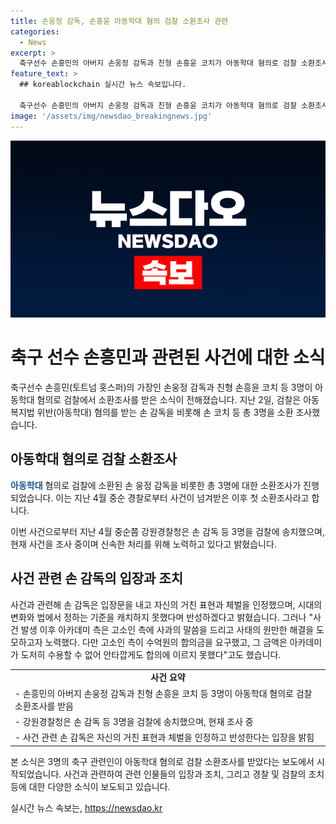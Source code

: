 ```yaml
---
title: 손웅정 감독, 손흥윤 아동학대 혐의 검찰 소환조사 관련
categories:
  - News
excerpt: >
  축구선수 손흥민의 아버지 손웅정 감독과 친형 손흥윤 코치가 아동학대 혐의로 검찰 소환조사를 받았다. 3월 아동을 학대한 혐의로 조사를 받았으며, 피해 아동이 신체 및 정서적 피해를 받았다고 주장했다. 이에 대해 손 감독은 거친 표현과 체벌을 인정하고, 시대의 변화와 법에서 정하는 기준을 캐치하지 못했다고 반성하며, 사태 해결을 위해 노력했으나 합의에 이르지 못했다고 밝혔다.
feature_text: >
  ## koreablockchain 실시간 뉴스 속보입니다.

  축구선수 손흥민의 아버지 손웅정 감독과 친형 손흥윤 코치가 아동학대 혐의로 검찰 소환조사를 받았다. 3월 아동을 학대한 혐의로 조사를 받았으며, 피해 아동이 신체 및 정서적 피해를 받았다고 주장했다. 이에 대해 손 감독은 거친 표현과 체벌을 인정하고, 시대의 변화와 법에서 정하는 기준을 캐치하지 못했다고 반성하며, 사태 해결을 위해 노력했으나 합의에 이르지 못했다고 밝혔다.
image: '/assets/img/newsdao_breakingnews.jpg'
---
```


<p><img src="/assets/img/newsdao_breakingnews.jpg" alt="koreablockchain 속보" /></p>

<h1 data-ke-size="size26">축구 선수 손흥민과 관련된 사건에 대한 소식</h1>

<p data-ke-size="size16"></p>

<p>축구선수 손흥민(토트넘 홋스퍼)의 가장인 손웅정 감독과 친형 손흥윤 코치 등 3명이 아동학대 혐의로 검찰에서 소환조사를 받은 소식이 전해졌습니다. 지난 2일, 검찰은 아동복지법 위반(아동학대) 혐의를 받는 손 감독을 비롯해 손 코치 등 총 3명을 소환 조사했습니다.</p>

<h2 data-ke-size="size24">아동학대 혐의로 검찰 소환조사</h2>

<p><b><span style="color: #1a5490;">아동학대</span></b> 혐의로 검찰에 소환된 손 웅정 감독을 비롯한 총 3명에 대한 소환조사가 진행되었습니다. 이는 지난 4월 중순 경찰로부터 사건이 넘겨받은 이후 첫 소환조사라고 합니다.</p>

<p>이번 사건으로부터 지난 4월 중순쯤 강원경찰청은 손 감독 등 3명을 검찰에 송치했으며, 현재 사건을 조사 중이며 신속한 처리를 위해 노력하고 있다고 밝혔습니다.</p>

<h2 data-ke-size="size24">사건 관련 손 감독의 입장과 조치</h2>

<p>사건과 관련해 손 감독은 입장문을 내고 자신의 거친 표현과 체벌을 인정했으며, 시대의 변화와 법에서 정하는 기준을 캐치하지 못했다며 반성하겠다고 밝혔습니다. 그러나 "사건 발생 이후 아카데미 측은 고소인 측에 사과의 말씀을 드리고 사태의 원만한 해결을 도모하고자 노력했다. 다만 고소인 측이 수억원의 합의금을 요구했고, 그 금액은 아카데미가 도저히 수용할 수 없어 안타깝게도 합의에 이르지 못했다"고도 했습니다.</p>

<table>
   <tr>
      <td style="text-align: center; height: 17px;"><b>사건 요약</b></td>
   </tr>
   <tr>
      <td style="text-align: left; height: 17px;">- 손흥민의 아버지 손웅정 감독과 친형 손흥윤 코치 등 3명이 아동학대 혐의로 검찰 소환조사를 받음</td>
   </tr>
   <tr>
      <td style="text-align: left; height: 17px;">- 강원경찰청은 손 감독 등 3명을 검찰에 송치했으며, 현재 조사 중</td>
   </tr>
   <tr>
      <td style="text-align: left; height: 17px;">- 사건 관련 손 감독은 자신의 거친 표현과 체벌을 인정하고 반성한다는 입장을 밝힘</td>
   </tr>
</table>

<p data-ke-size="size16"></p>

<p>본 소식은 3명의 축구 관련인이 아동학대 혐의로 검찰 소환조사를 받았다는 보도에서 시작되었습니다. 사건과 관련하여 관련 인물들의 입장과 조치, 그리고 경찰 및 검찰의 조치 등에 대한 다양한 소식이 보도되고 있습니다.</p>
실시간 뉴스 속보는, <a href="https://newsdao.kr" rel="dofollow">https://newsdao.kr</a>


